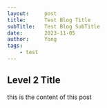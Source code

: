 ```yaml
---
layout: 	post
title: 		Test Blog Title
subTitle: 	Test Blog SubTitle
date: 		2023-11-05
author:     Yong
tags:
    - test
---
```


## Level 2 Title

this is the content of this post